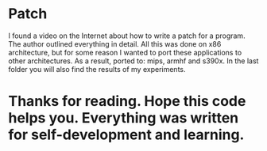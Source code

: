 # Patch
I found a video on the Internet about how to write a patch for a program. The author outlined everything in detail.
All this was done on x86 architecture, but for some reason I wanted to port these applications to other architectures.
As a result, ported to: mips, armhf and s390x. In the last folder you will also find the results of my experiments. 
# Thanks for reading. Hope this code helps you. Everything was written for self-development and learning.
